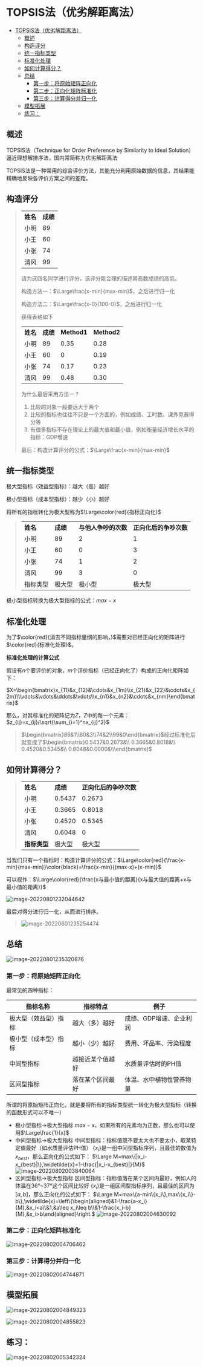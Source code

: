 # TOPSIS法（优劣解距离法）
- [TOPSIS法（优劣解距离法）](#topsis法优劣解距离法)
  - [概述](#概述)
  - [构造评分](#构造评分)
  - [统一指标类型](#统一指标类型)
  - [标准化处理](#标准化处理)
  - [如何计算得分？](#如何计算得分)
  - [总结](#总结)
    - [第一步：将原始矩阵正向化](#第一步将原始矩阵正向化)
    - [第二步：正向化矩阵标准化](#第二步正向化矩阵标准化)
    - [第三步：计算得分并归一化](#第三步计算得分并归一化)
  - [模型拓展](#模型拓展)
  - [练习：](#练习)
## 概述

TOPSIS法（Technique for Order Preference by Similarity to Ideal Solution）逼近理想解排序法，国内常简称为优劣解距离法

TOPSIS法是一种常用的综合评价方法，其能充分利用原始数据的信息，其结果能精确地反映各评价方案之间的差距。

## 构造评分

> <table>     
> <tr>        
>  <td><b>姓名</bb></td>         
>  <td><b>成绩</bb></td>     
> </tr>     
> <tr>
> <td>小明</td> 
> <td>89</td>    
> </tr>
> <tr>
> <td>小王</td> 
> <td>60</td>    
> </tr>
> <tr>
> <td>小张</td> 
> <td>74</td>    
> </tr>
> <tr>
> <td>清风</td> 
> <td>99</td>    
> </tr>
> </table>
>
> 请为这四名同学进行评分，该评分能合理的描述其高数成绩的高低。
>
> 构造方法一：$\Large\frac{x-min}{max-min}$，之后进行归一化
>
> 构造方法二：$\Large\frac{x-0}{100-0}$，之后进行归一化
>
> 获得表格如下
> <table>     
> <tr>        
>  <td><b>姓名</bb></td>         
>  <td><b>成绩</bb></td>     
>      <td><b>Method1</bb></td>     
>      <td><b>Method2</bb></td>     
> </tr>     
> <tr>
> <td>小明</td> 
> <td>89</td>   
>     <td>0.35</td>   
>     <td>0.28</td>   
> </tr>
> <tr>
> <td>小王</td> 
> <td>60</td>    
>         <td>0</td>   
>     <td>0.19</td>   
> </tr>
> <tr>
> <td>小张</td> 
> <td>74</td>    
>         <td>0.17</td>   
>     <td>0.23</td>   
> </tr>
> <tr>
> <td>清风</td> 
> <td>99</td>    
>         <td>0.48</td>   
>     <td>0.30</td>   
> </tr>
> </table>
>
> 为什么最后采用方法一？
>
> 1. 比较的对象一般要远大于两个
> 2. 比较的指标也往往不只是一个方面的，例如成绩、工时数、课外竞赛得分等
> 3. 有很多指标不存在理论上的最大值和最小值，例如衡量经济增长水平的指标：GDP增速
>
> 最后：构造计算评分的公式：$\Large\frac{x-min}{max-min}$

## 统一指标类型

极大型指标（效益型指标）：越大（高）越好

极小型指标（成本型指标）：越少（小）越好

将所有的指标转化为极大型称为$\Large\color{red}{指标正向化}$

> <table>     
> <tr>        
>  <td><b>姓名</bb></td>         
>  <td><b>成绩</bb></td>     
>      <td><b>与他人争吵的次数</bb></td>     
>      <td><b>正向化后的争吵次数</bb></td>     
> </tr>     
> <tr>
> <td>小明</td> 
> <td>89</td>   
>     <td>2</td>   
>     <td>1</td>   
> </tr>
> <tr>
> <td>小王</td> 
> <td>60</td>    
>         <td>0</td>   
>     <td>3</td>   
> </tr>
> <tr>
> <td>小张</td> 
> <td>74</td>    
>         <td>1</td>   
>     <td>2</td>   
> </tr>
> <tr>
> <td>清风</td> 
> <td>99</td>    
>         <td>3</td>   
>     <td>0</td>   
> </tr>
> <tr>
> <td>指标类型</td> 
> <td>极大型</td>    
>         <td>极小型</td>   
>     <td>极大型</td>   
> </tr>
> </table>

极小型指标转换为极大型指标的公式：$max-x$

## 标准化处理

为了$\color{red}{消去不同指标量纲的影响，}$需要对已经正向化的矩阵进行$\color{red}{标准化处理}$。

**标准化处理的计算公式**

假设有$n$个要评价的对象，$m$个评价指标（已经正向化了）构成的正向化矩阵如下：

$X=\begin{bmatrix}x_{11}&x_{12}&\cdots&x_{1m}\\x_{21}&x_{22}&\cdots&x_{2m}\\\vdots&\vdots&\ddots&\vdots\\x_{n1}&x_{n2}&\cdots&x_{nm}\end{bmatrix}$

那么，对其标准化的矩阵记为$Z$，$Z$中的每一个元素：$z_{ij}=x_{ij}/\sqrt{\sum_{i=1}^nx_{ij}^2}$

> $\begin{bmatrix}89&1\\60&3\\74&2\\99&0\end{bmatrix}$经过标准化后就变成了$\begin{bmatrix}0.5437&0.2673&\\ 0.3665&0.8018&\\ 0.4520&0.5345&\\ 0.6048&0.0000&\\\end{bmatrix}$

## 如何计算得分？

> <table>     
> <tr>        
>  <td><b>姓名</bb></td>         
>  <td><b>成绩</bb></td>     
>      <td><b>正向化后的争吵次数</bb></td>     
> </tr>     
> <tr>
> <td>小明</td> 
> <td>0.5437</td>   
>     <td>0.2673</td>   
> </tr>
> <tr>
> <td>小王</td> 
> <td>0.3665</td>    
>         <td>0.8018</td>   
> </tr>
> <tr>
> <td>小张</td> 
> <td>0.4520</td>    
>     <td>0.5345</td>   
> </tr>
> <tr>
> <td>清风</td> 
> <td>0.6048</td>    
>     <td>0</td>   
> </tr>
> <tr>
>     <td><b>指标类型</b></td> 
> <td>极大型</td>    
>     <td>极大型</td>   
> </tr>
> </table>

当我们只有一个指标时：构造计算评分的公式：$\Large\color{red}{\frac{x-min}{max-min}}\color{black}=\frac{x-min}{(max-x)+(x-min)}$

可以视作：$\Large\color{red}{\frac{x与最小值的距离}{x与最大值的距离+x与最小值的距离}}$

![image-20220801232044642](https://cdn.jsdelivr.net/gh/GEAMING-CHN/images/blogimg/%E6%95%B0%E6%A8%A1/image-20220801232044642.png)

最后对得分进行归一化，从而进行排序。

> ![image-20220801235254474](https://cdn.jsdelivr.net/gh/GEAMING-CHN/images/blogimg/%E6%95%B0%E6%A8%A1/image-20220801235254474.png)

## 总结

![image-20220801235320876](https://cdn.jsdelivr.net/gh/GEAMING-CHN/images/blogimg/%E6%95%B0%E6%A8%A1/image-20220801235320876.png)

### 第一步：将原始矩阵正向化

最常见的四种指标：

| 指标名称             | 指标特点         | 例子                     |
| -------------------- | ---------------- | ------------------------ |
| 极大型（效益型）指标 | 越大（多）越好   | 成绩、GDP增速、企业利润  |
| 极小型（成本型）指标 | 越小（少）越好   | 费用、坏品率、污染程度   |
| 中间型指标           | 越接近某个值越好 | 水质量评估时的PH值       |
| 区间型指标           | 落在某个区间最好 | 体温、水中植物性营养物量 |

所谓的将原始矩阵正向化，就是要将所有的指标类型统一转化为极大型指标（转换的函数形式可以不唯一）

- 极小型指标->极大型指标
  $max-x$，如果所有的元素均为正数，那么也可以使用$\Large\frac{1}{x}$
- 中间型指标->极大型指标
  中间型指标：指标值既不要太大也不要太小，取某特定值最好（如水质量评估PH值）
  $\{x_i\}$是一组中间型指标序列，且最佳的数值为$x_{best}$，那么正向化的公式如下：
  $\Large M=max\{|x_i-x_{best}|\},\widetilde{x}=1-\frac{|x_i-x_{best}|}{M}$
  ![image-20220802003840064](https://cdn.jsdelivr.net/gh/GEAMING-CHN/images/blogimg/%E6%95%B0%E6%A8%A1/image-20220802003840064.png)
- 区间型指标->极大型指标
  区间型指标：指标值落在某个区间内最好，例如人的体温在36°~37°这个区间比较好
  $\{x_i\}$是一组区间型指标序列，且最佳的区间为$[a,b]$，那么正向化的公式如下：
  $\Large M=max\{a-min\{x_i\},max\{x_i\}-b\},\widetilde{x}=\left\{\begin{aligned}&1-\frac{a-x_i}{M},&x_i<a\\&1,&a\leq x_i\leq b\\&1-\frac{x_i-b}{M},&x_i>b\end{aligned}\right.$
  ![image-20220802004630092](https://cdn.jsdelivr.net/gh/GEAMING-CHN/images/blogimg/%E6%95%B0%E6%A8%A1/image-20220802004630092.png)

### 第二步：正向化矩阵标准化

![image-20220802004706462](https://cdn.jsdelivr.net/gh/GEAMING-CHN/images/blogimg/%E6%95%B0%E6%A8%A1/image-20220802004706462.png)

### 第三步：计算得分并归一化

![image-20220802004744871](https://cdn.jsdelivr.net/gh/GEAMING-CHN/images/blogimg/%E6%95%B0%E6%A8%A1/image-20220802004744871.png)

## 模型拓展

![image-20220802004849323](https://cdn.jsdelivr.net/gh/GEAMING-CHN/images/blogimg/%E6%95%B0%E6%A8%A1/image-20220802004849323.png)

![image-20220802004855823](https://cdn.jsdelivr.net/gh/GEAMING-CHN/images/blogimg/%E6%95%B0%E6%A8%A1/image-20220802004855823.png)

## 练习：

![image-20220802005342324](https://cdn.jsdelivr.net/gh/GEAMING-CHN/images/blogimg/%E6%95%B0%E6%A8%A1/image-20220802005342324.png)